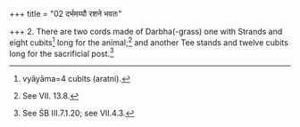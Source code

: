 +++
title = "02 दर्भमय्यौ रशने भवतः"

+++
2. There are two cords made of Darbha(-grass) one with Strands and eight cubits[^1] long for the animal;[^2] and another Tee stands and twelve cubits long for the sacrificial post.[^3]  


[^1]: vyāyāma=4 cubits (aratni).  

[^2]: See VII. 13.8.  

[^3]: See ŚB III.7.1.20; see VII.4.3.  
